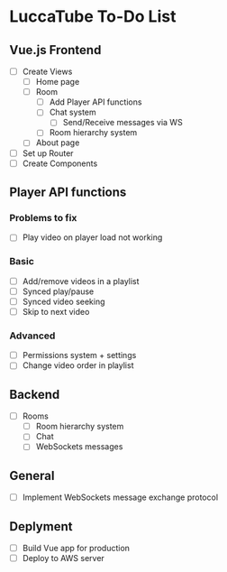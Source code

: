 # LuccaTube To-Do List

## Vue.js Frontend

- [ ] Create Views
  - [ ] Home page
  - [ ] Room 
    - [ ] Add Player API functions
    - [ ] Chat system
      - [ ] Send/Receive messages via WS 
    - [ ] Room hierarchy system
  - [ ] About page
- [ ] Set up Router
- [ ] Create Components

## Player API functions

### Problems to fix

- [ ] Play video on player load not working

### Basic 

- [ ] Add/remove videos in a playlist
- [ ] Synced play/pause
- [ ] Synced video seeking
- [ ] Skip to next video

### Advanced

- [ ] Permissions system + settings
- [ ] Change video order in playlist

## Backend

- [ ] Rooms
  - [ ] Room hierarchy system
  - [ ] Chat
  - [ ] WebSockets messages

## General

- [ ] Implement WebSockets message exchange protocol

## Deplyment

- [ ] Build Vue app for production
- [ ] Deploy to AWS server